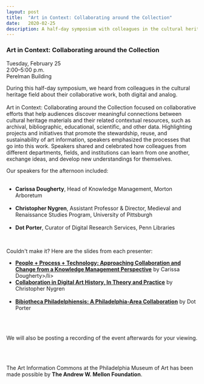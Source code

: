 ```yaml
---
layout: post 
title:  "Art in Context: Collaborating around the Collection"
date:   2020-02-25
description: A half-day symposium with colleagues in the cultural heritage field who spoke about their collaborative work, both digital and analog. 
---
```


### Art in Context: Collaborating around the Collection

Tuesday, February 25<br>
2:00–5:00 p.m.<br>
Perelman Building<br>

During this half-day symposium, we heard from colleagues in the cultural heritage field about their collaborative work, both digital and analog. <br><br> Art in Context: Collaborating around the Collection focused on collaborative efforts that help audiences discover meaningful connections between cultural heritage materials and their related contextual resources, such as archival, bibliographic, educational, scientific, and other data. Highlighting projects and initiatives that promote the stewardship, reuse, and sustainability of art information, speakers emphasized the processes that go into this work. Speakers shared and celebrated how colleagues from different departments, fields, and institutions can learn from one another, exchange ideas, and develop new understandings for themselves.<br>

Our speakers for the afternoon included:
<br><br>
<ul>
  <li><b>Carissa Dougherty</b>, Head of Knowledge Management, Morton Arboretum</li><br>
<li><b>Christopher Nygren</b>, Assistant Professor & Director, Medieval and Renaissance Studies Program, University of Pittsburgh</li><br>
  <li><b>Dot Porter</b>, Curator of Digital Research Services, Penn Libraries</li></ul><br>






Couldn't make it? Here are the slides from each presenter:<br>
<ul>
<li><b><a href="/uploads/PMA_ArtInContext_PeopleProcessTechnology_Carissa Dougherty.pdf">People + Process + Technology: Approaching Collaboration and Change from a Knowledge Management Perspective</a></b> by Carissa Dougherty>/li><br>
<li><b><a href="/uploads/Nygren GLAM PMA 2020.pdf">Collaboration in Digital Art History, In Theory and Practice</a></b> by Christopher Nygren</li><br> 
<li><b><a href="/uploads/bibliophilly_art_in_context.pdf">Bibiotheca Philadelphiensis: A Philadelphia-Area Collaboration</a></b> by Dot Porter</li></ul><br><br>

We will also be posting a recording of the event afterwards for your viewing.


<br><br>

The Art Information Commons at the Philadelphia Museum of Art has been made possible by <b>The Andrew W. Mellon Foundation</b>.
